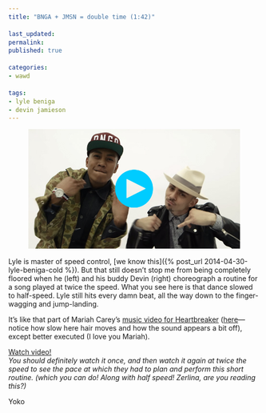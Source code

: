 ```yaml
---
title: "BNGA + JMSN = double time (1:42)"

last_updated: 
permalink: 
published: true

categories:
- wawd

tags:
- lyle beniga
- devin jamieson
---
```



<figure>
	<a href="https://www.youtube.com/watch?v=rrpYdv0S_FM"><img src="/assets/images/2014-07-23-lyle-devin-trophies.jpg" alt="Lyle and Devin cheez at the camera" /></a>
</figure>

Lyle is master of speed control, [we know this]({% post_url 2014-04-30-lyle-beniga-cold %}). But that still doesn’t stop me from being completely floored when he (left) and his buddy Devin (right) choreograph a routine for a song played at twice the speed. What you see here is that dance slowed to half-speed. Lyle still hits every damn beat, all the way down to the finger-wagging and jump-landing.

It’s like that part of Mariah Carey’s [music video for Heartbreaker](https://www.youtube.com/watch?v=aY_cRy_astw) ([here](http://youtu.be/aY_cRy_astw?t=1m54s)—notice how slow here hair moves and how the sound appears a bit off), except better executed (I love you Mariah).

[Watch video!](https://www.youtube.com/watch?v=rrpYdv0S_FM)  
*You should definitely watch it once, and then watch it again at twice the speed to see the pace at which they had to plan and perform this short routine. (which you can do! Along with half speed! Zerlina, are you reading this?)*

Yoko